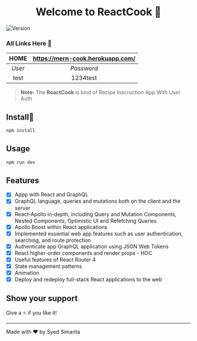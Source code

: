 <h1 align="center">Welcome to ReactCook 👋</h1>
<p>
  <img alt="Version" src="https://img.shields.io/badge/version-1.0.0-blue.svg?cacheSeconds=2592000" />
</p>

[heroku]: https://mern-cook.herokuapp.com/



### All Links Here :link:

|  HOME  | https://mern-cook.herokuapp.com/ |
| :----: | :------------------------------: |
| *User* |            *Password*            |
|  test  |             1234test             |

> **Note:** The **ReactCook** is kind of Recipe Inscruction App With User Auth

## Install:saxophone:

```sh
npm install
```

## Usage

```sh
npm run dev
```

## Features

- [x] Appp with React and GraphQL
- [x] GraphQL language, queries and mutations both on the client and the server
- [x] React-Apollo in-depth, including Query and Mutation Components, Nested Components, Optimistic UI and Refetching Queries
- [x] Apollo Boost within React applications
- [x] Implemented essential web app features such as user authentication, searching, and route protection
- [x] Authenticate app GraphQL application using JSON Web Tokens
- [x] React higher-order components and render props - HOC
- [x] Useful features of React Router 4
- [x] State management patterns
- [x] Animation 
- [x] Deploy and redeploy full-stack React applications to the web

## Show your support

Give a ⭐️ if you like it!

***
Made with ❤️ by Syed Simanta